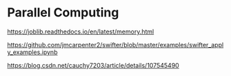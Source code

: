 # Parallel Computing 

https://joblib.readthedocs.io/en/latest/memory.html

https://github.com/jmcarpenter2/swifter/blob/master/examples/swifter_apply_examples.ipynb

https://blog.csdn.net/cauchy7203/article/details/107545490